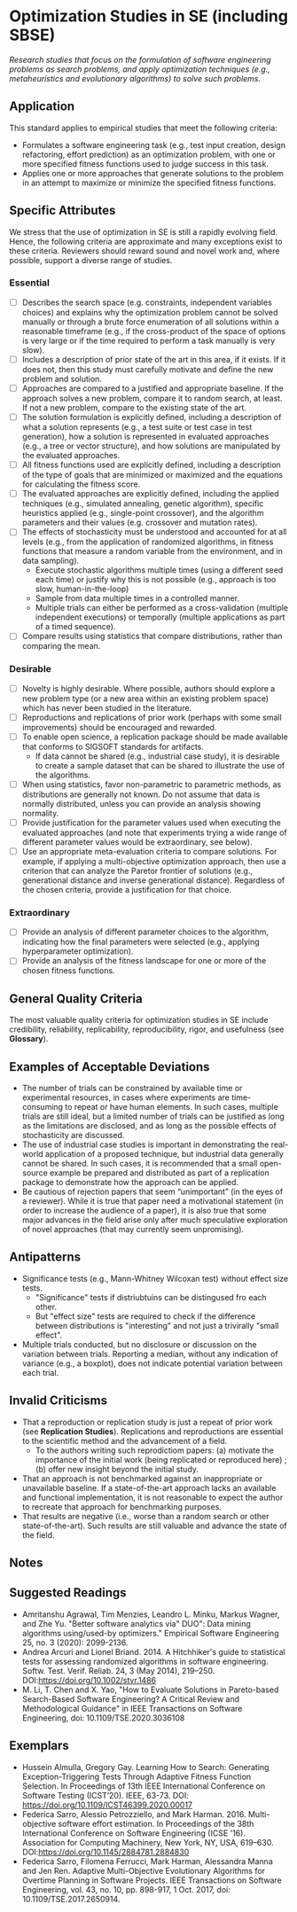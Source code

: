 # Optimization Studies in SE (including SBSE)

*Research studies that focus on the formulation of software engineering problems as search problems, and apply optimization techniques (e.g., metaheuristics and evolutionary algorithms) to solve such problems.*

## Application

This standard applies to empirical studies that meet the following criteria:
- Formulates a software engineering task (e.g., test input creation, design refactoring, effort prediction) as an optimization problem, with one or more specified fitness functions used to judge success in this task.
- Applies one or more approaches that generate solutions to the problem in an attempt to maximize or minimize the specified fitness functions.

## Specific Attributes

We stress that the use of optimization in SE is still a rapidly evolving field. Hence, the following criteria are approximate and many exceptions exist to these criteria. Reviewers should reward sound and novel work and, where possible, support a diverse range of studies.

### Essential

- [ ] Describes the search space  (e.g. constraints, independent variables choices) and explains why the optimization problem cannot be solved manually or through a brute force enumeration of all solutions within a reasonable timeframe (e.g., if the cross-product of the space of options is very large or if the time required to perform a task manually is very slow). 
- [ ] Includes a description of prior state of the art in this area, if it exists. If it does not, then this study must carefully motivate and define the new problem and solution. 
- [ ] Approaches are compared to a justified and appropriate baseline. If the approach solves a new problem, compare it to random search, at least. If not a new problem, compare to the existing state of the art.
- [ ] The solution formulation is explicitly defined, including a description of what a solution represents (e.g., a test suite or test case in test generation), how a solution is represented in evaluated approaches (e.g., a tree or vector structure), and how solutions are manipulated by the evaluated approaches. 
- [ ] All fitness functions used are explicitly defined, including a description of the type of goals that are minimized or maximized and the equations for calculating the fitness score. 
- [ ] The evaluated approaches are explicitly defined, including the applied techniques (e.g., simulated annealing, genetic algorithm), specific heuristics applied (e.g., single-point crossover), and the algorithm parameters and their values (e.g. crossover and mutation rates). 
- [ ] The effects of stochasticity must be understood and accounted for at all levels (e.g., from the application of randomized algorithms, in fitness functions that measure a random variable from the environment, and in data sampling). 
  - Execute stochastic algorithms multiple times (using a different seed each time) or justify why this is not possible (e.g., approach is too slow, human-in-the-loop) 
  - Sample from data multiple times in a controlled manner. 
  - Multiple trials can either be performed as a cross-validation (multiple independent executions) or temporally (multiple applications as part of a timed sequence). 
- [ ] Compare results using statistics that compare distributions, rather than comparing the mean.

### Desirable

- [ ] Novelty is highly desirable. Where possible, authors should explore a new problem type (or a new area within an existing problem space) which has never been studied in the literature. 
- [ ] Reproductions and replications of prior work (perhaps with some small improvements) should be encouraged and rewarded. 
- [ ] To enable open science, a replication package should be made available that conforms to SIGSOFT standards for  artifacts. 
  - If data cannot be shared (e.g., industrial case study), it is desirable to create a sample dataset that can be shared to illustrate the use of the algorithms. 
- [ ] When using statistics, favor non-parametric to parametric methods, as distributions are generally not known. Do not assume that data is normally distributed, unless you can provide an analysis showing normality. 
- [ ] Provide justification for the parameter values used when executing the evaluated approaches (and note that experiments trying a wide range of different parameter values would be extraordinary, see below). 
- [ ] Use an appropriate meta-evaluation criteria to compare solutions. For example, if applying a  multi-objective optimization approach, then use a criterion that can analyze the Paretor frontier of solutions (e.g., generational distance and inverse generational distance). Regardless of the chosen criteria, provide a justification for that choice. 

### Extraordinary

- [ ] Provide an analysis of different parameter choices to the algorithm, indicating how the final parameters were selected (e.g., applying hyperparameter optimization). 
- [ ] Provide an analysis of the fitness landscape for one or more of the chosen fitness functions. 

## General Quality Criteria

The most valuable quality criteria for optimization studies in SE include credibility, reliability, replicability, reproducibility, rigor, and usefulness (see **Glossary**). 

## Examples of Acceptable Deviations

 - The number of trials can be constrained by available time or experimental resources, in cases where experiments are time-consuming to repeat or have human elements. In such cases, multiple trials are still ideal, but a limited number of trials can be justified as long as the limitations are disclosed, and as long as the possible effects of stochasticity are discussed.
 - The use of industrial case studies is important in demonstrating the real-world application of a proposed technique, but industrial data generally cannot be shared. In such cases, it is recommended that a small open-source example be prepared and distributed as part of a replication package to demonstrate how the approach can be applied.
 - Be cautious of rejection papers that seem “unimportant” (in the eyes of a reviewer).  While it is true that paper need a motivational statement (in order to increase the audience of a paper), it is also true that some major advances in the field arise only after much speculative exploration of novel approaches (that may currently seem unpromising).


## Antipatterns

- Significance tests (e.g., Mann-Whitney Wilcoxan test) without effect size tests. 
   - "Significance" tests if distriubtuins can be distingused fro each other.
   - But "effect size" tests are required to check if the difference between distributions is "interesting" and not just a trivirally "small effect".
- Multiple trials conducted, but no disclosure or discussion on the variation between trials. Reporting a median, without any indication of variance (e.g., a boxplot), does not indicate potential variation between each trial.

## Invalid Criticisms

- That a reproduction or replication study is just a repeat of prior work (see **Replication Studies**). Replications and reproductions are essential to the scientific method and the advancement of a field. 
  - To the authors writing such  reprodictiom papers: (a) motivate the importance of the initial work (being replicated or reproduced here) ; (b) offer new insight beyond the initial study. 
- That an approach is not benchmarked against an inappropriate or unavailable baseline. If a state-of-the-art approach lacks an available and functional implementation, it is not reasonable to expect the author to recreate that approach for benchmarking purposes. 
- That results are negative (i.e., worse than a random search or other state-of-the-art). Such results are still valuable and advance the state of the field.

## Notes

## Suggested Readings

- Amritanshu Agrawal, Tim Menzies, Leandro L. Minku, Markus Wagner, and Zhe Yu. "Better software analytics via" DUO": Data mining algorithms using/used-by optimizers." Empirical Software Engineering 25, no. 3 (2020): 2099-2136.
- Andrea Arcuri and Lionel Briand. 2014. A Hitchhiker's guide to statistical tests for assessing randomized algorithms in software engineering. Softw. Test. Verif. Reliab. 24, 3 (May 2014), 219–250. DOI:https://doi.org/10.1002/stvr.1486 
- M. Li, T. Chen and X. Yao, "How to Evaluate Solutions in Pareto-based Search-Based Software Engineering? A Critical Review and Methodological Guidance" in IEEE Transactions on Software Engineering, doi: 10.1109/TSE.2020.3036108

## Exemplars

- Hussein Almulla, Gregory Gay. Learning How to Search: Generating Exception-Triggering Tests Through Adaptive Fitness Function Selection. In Proceedings of 13th IEEE International Conference on Software Testing (ICST’20). IEEE, 63-73. DOI: https://doi.org/10.1109/ICST46399.2020.00017 
- Federica Sarro, Alessio Petrozziello, and Mark Harman. 2016. Multi-objective software effort estimation. In Proceedings of the 38th International Conference on Software Engineering (ICSE '16). Association for Computing Machinery, New York, NY, USA, 619–630. DOI:https://doi.org/10.1145/2884781.2884830
- Federica Sarro, Filomena Ferrucci, Mark Harman, Alessandra Manna and Jen Ren. Adaptive Multi-Objective Evolutionary Algorithms for Overtime Planning in Software Projects. IEEE Transactions on Software Engineering, vol. 43, no. 10, pp. 898-917, 1 Oct. 2017, doi: 10.1109/TSE.2017.2650914.
